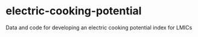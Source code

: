 # electric-cooking-potential
Data and code for developing an electric cooking potential index for LMICs
